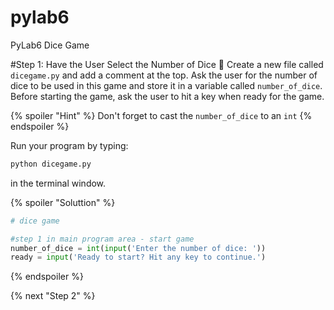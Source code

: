 # pylab6
PyLab6 Dice Game

#Step 1: Have the User Select the Number of Dice 🎲
Create a new file called `dicegame.py` and add a comment at the top. Ask the user for the number of dice to be used in this game and store it in a variable called `number_of_dice`. Before starting the game, ask the user to hit a key when ready for the game.

{% spoiler "Hint" %}
Don't forget to cast the `number_of_dice` to an `int`
{% endspoiler %}

Run your program by typing:
```python
python dicegame.py
```
in the terminal window.

{% spoiler "Soluttion" %}
```python
# dice game

#step 1 in main program area - start game
number_of_dice = int(input('Enter the number of dice: '))
ready = input('Ready to start? Hit any key to continue.')
```
{% endspoiler %}

{% next "Step 2" %}


